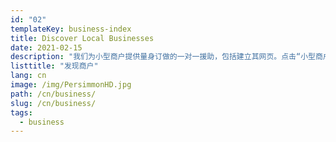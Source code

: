 ```yaml
---
id: "02"
templateKey: business-index
title: Discover Local Businesses
date: 2021-02-15
description: "我们为小型商户提供量身订做的一对一援助，包括建立其网页。点击“小型商户中心”获取适合您的相关咨询。"
listtitle: "发现商户"
lang: cn
image: /img/PersimmonHD.jpg
path: /cn/business/
slug: /cn/business/
tags:
  - business
---
```

